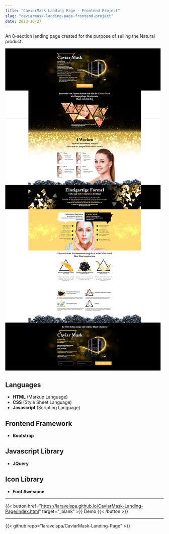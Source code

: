 ```yaml
---
title: "CaviarMask Landing Page - Frontend Project"
slug: "caviarmask-landing-page-frontend-project"
date: 2023-10-27
---
```

An 8-section landing page created for the purpose of selling the Natural product.

![CaviarMask Landing Page](/img/portfolio/caviarmask-landing-page/full-page.jpeg "CaviarMask Landing Page")

## Languages
- **HTML** (Markup Language)
- **CSS** (Style Sheet Language)
- **Javascript** (Scripting Language)

## Frontend Framework
- **Bootstrap**

## Javascript Library
- **JQuery**

## Icon Library
- **Font Awesome**

---
{{< button href="https://laravelspa.github.io/CaviarMask-Landing-Page/index.html" target="_blank" >}}
Demo
{{< /button >}}

---
{{< github repo="laravelspa/CaviarMask-Landing-Page" >}}

